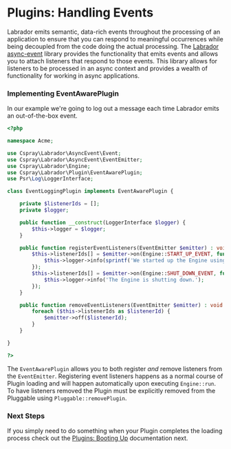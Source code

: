 # Plugins: Handling Events

Labrador emits semantic, data-rich events throughout the processing of an application to ensure that you can respond to 
meaningful occurrences while being decoupled from the code doing the actual processing. The [Labrador async-event][async-event] 
library provides the functionality that emits events and allows you to attach listeners that respond to those events. This 
library allows for listeners to be processed in an async context and provides a wealth of functionality for working in 
async applications.

### Implementing EventAwarePlugin

In our example we're going to log out a message each time Labrador emits an out-of-the-box event.

```php
<?php

namespace Acme;

use Cspray\Labrador\AsyncEvent\Event;
use Cspray\Labrador\AsyncEvent\EventEmitter;
use Cspray\Labrador\Engine;
use Cspray\Labrador\Plugin\EventAwarePlugin;
use Psr\Log\LoggerInterface;

class EventLoggingPlugin implements EventAwarePlugin {

    private $listenerIds = [];
    private $logger;

    public function __construct(LoggerInterface $logger) {
        $this->logger = $logger;
    }

    public function registerEventListeners(EventEmitter $emitter) : void {
        $this->listenerIds[] = $emitter->on(Engine::START_UP_EVENT, function(Event $event) {
            $this->logger->info(sprintf('We started up the Engine using %s', get_class($event->getTarget()))); 
        });
        $this->listenerIds[] = $emitter->on(Engine::SHUT_DOWN_EVENT, function() {
            $this->logger->info('The Engine is shutting down.');
        });
    }

    public function removeEventListeners(EventEmitter $emitter) : void {
        foreach ($this->listenerIds as $listenerId) {
            $emitter->off($listenerId);
        }   
    }

}

?>
```

The `EventAwarePlugin` allows you to both register _and_ remove listeners from the `EventEmitter`. Registering event 
listeners happens as a normal course of Plugin loading and will happen automatically upon executing `Engine::run`. To 
have listeners removed the Plugin must be explicitly removed from the Pluggable using `Pluggable::removePlugin`.

### Next Steps

If you simply need to do something when your Plugin completes the loading process check out the [Plugins: Booting Up][plugins-booting-up] 
documentation next.

[async-event]: /docs/async-event
[amp-loop]: https://amphp.org
[plugins-booting-up]: /docs/core/tutorials/plugins-booting-up